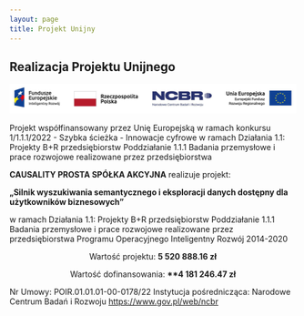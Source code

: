 ```yaml
---
layout: page
title: Projekt Unijny
---
```

<div class="col-lg-12 text-center">
	<h2 class="section-heading text-uppercase">Realizacja Projektu Unijnego</h2>
</div>

<div class="col-md-3 col-sm-6">
    <img class="img-fluid d-block mx-auto" src="assets/img/logotypy.png" alt="Projekt unijny baner">
</div>

Projekt współfinansowany przez Unię Europejską w ramach konkursu 1/1.1.1/2022 - Szybka ścieżka - Innowacje cyfrowe w ramach Działania 1.1: Projekty B+R przedsiębiorstw Poddziałanie 1.1.1 Badania przemysłowe i prace rozwojowe realizowane przez przedsiębiorstwa

**CAUSALITY PROSTA SPÓŁKA AKCYJNA** realizuje projekt:

**„Silnik wyszukiwania semantycznego i eksploracji danych dostępny dla użytkowników biznesowych”**

w ramach Działania 1.1: Projekty B+R przedsiębiorstw Poddziałanie 1.1.1 Badania przemysłowe i prace rozwojowe realizowane przez przedsiębiorstwa Programu Operacyjnego Inteligentny Rozwój 2014-2020

<p style="text-align: center;">Wartość projektu: <strong>5 520 888.16 zł</strong></p>
<p style="text-align: center;">Wartość dofinansowania: <strong>**4 181 246.47 zł</strong></p>

Nr Umowy: POIR.01.01.01-00-0178/22
Instytucja pośrednicząca: Narodowe Centrum Badań i Rozwoju https://www.gov.pl/web/ncbr
